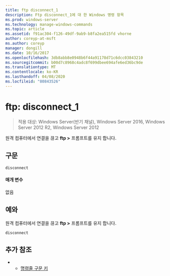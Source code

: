 ```yaml
---
title: ftp disconnect_1
description: Ftp disconnect_1에 대 한 Windows 명령 항목
ms.prod: windows-server
ms.technology: manage-windows-commands
ms.topic: article
ms.assetid: f91ac304-f126-49df-9ab9-b8fa2ea515fd vhorne
author: coreyp-at-msft
ms.author: coreyp
manager: dongill
ms.date: 10/16/2017
ms.openlocfilehash: 3db8abb8e0948b6f44a91178d71c6dcc03843210
ms.sourcegitcommit: b00d7c8968c4adc8f699dbee694afe6ed36bc9de
ms.translationtype: MT
ms.contentlocale: ko-KR
ms.lasthandoff: 04/08/2020
ms.locfileid: "80843526"
---
```

# <a name="ftp-disconnect_1"></a>ftp: disconnect_1

>적용 대상: Windows Server(반기 채널), Windows Server 2016, Windows Server 2012 R2, Windows Server 2012

원격 컴퓨터에서 연결을 끊고 **ftp >** 프롬프트를 유지 합니다.   
## <a name="syntax"></a>구문  
```  
disconnect  
```  
#### <a name="parameters"></a>매개 변수  
없음  
## <a name="examples"></a><a name=BKMK_Examples></a>예와  
원격 컴퓨터에서 연결을 끊고 **ftp >** 프롬프트를 유지 합니다.  
```  
disconnect  
```  
## <a name="additional-references"></a>추가 참조  
-   - [명령줄 구문 키](command-line-syntax-key.md)  
